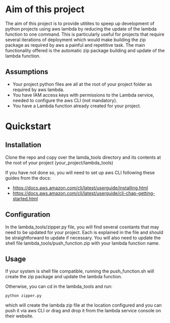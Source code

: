 # Aim of this project

The aim of this project is to provide utitites to speep up development of python projects using aws lambda by reducing the update of the lambda function to one command.
This is particularly useful for projects that require several iterations of deployment which would make building the zip package as required by aws a painful and repetitive task.
The main functionality offered is the automatic zip package building and update of the lambda function.

## Assumptions

- Your project python files are all at the root of your project folder as required by aws lambda.
- You have IAM access keys with permissions to the Lambda service, needed to configure the aws CLI (not mandatory).
- You have a Lambda function already created for your project.

# Quickstart

## Installation

Clone the repo and copy over the lamda_tools directory and its contents at the root of your project (your_project/lambda_tools)

If you have not done so, you will need to set up aws CLI following these guides from the docs: 
- https://docs.aws.amazon.com/cli/latest/userguide/installing.html
- https://docs.aws.amazon.com/cli/latest/userguide/cli-chap-getting-started.html

## Configuration

In the lambda_tools/zipper.py file, you will find several cosntants that may need to be updated for your project.
Each is explained in the file and should be straightforward to update if necessary.
You will also need to update the shell file lambda_tools/push_function.zip with your lambda function name.

## Usage
If your system is shell file compatible, running the push_function.sh will create the zip package and update the lambda function.

Otherwise, you can cd in the lambda_tools and run:
```
python zipper.py
```
which will create the lambda zip file at the location configured and you can push it via aws CLI or drag and drop it from the lambda service console on their website.


